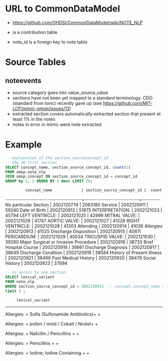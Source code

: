 # URL to CommonDataModel
- https://github.com/OHDSI/CommonDataModel/wiki/NOTE_NLP

- is a contribution table
- note_id is a foreign key to note table

# Source Tables

## noteevents

- source category goes into value_source_value
- sections have not been yet mapped to a standard terminology. CDO (standard from loinc) recently gave up (see https://github.com/MIT-LCP/mimic-omop/issues/13)
- extracted section covers automatically extracted section that present at least 1% in the notes
- notes in error in mimic were note extracted


# Example
``` sql
-- explanation of the section_sourceconcept_id
-- the 20 first section
SELECT concept_name, section_source_concept_id, count(1)
FROM omop.note_nlp 
JOIN omop.concept ON section_source_concept_id = concept_id
GROUP by 1, 2 ORDER BY 3 desc LIMIT 20;
```
             concept_name             | section_source_concept_id |  count
--------------------------------------+---------------------------+---------
 No particular Section                |                2002120774 | 2083180
 Service                              |                2002120911 |   59240
 Date of Birth                        |                2002120912 |   51875
 INTERPRETATION:                      |                2002121023 |   45794
 LEFT VENTRICLE:                      |                2002121025 |   42996
 MITRAL VALVE:                        |                2002121026 |   41747
 AORTIC VALVE:                        |                2002121027 |   41228
 RIGHT VENTRICLE:                     |                2002121028 |   41203
 Attending                            |                2002120914 |   41036
 Allergies                            |                2002120913 |   41025
 Discharge Disposition                |                2002120915 |   40811
 PERICARDIUM:                         |                2002121029 |   40534
 TRICUSPID VALVE:                     |                2002121030 |   39280
 Major Surgical or Invasive Procedure |                2002120918 |   38733
 Brief Hospital Course                |                2002120916 |   38661
 Discharge Diagnosis                  |                2002120917 |   38649
 Discharge Condition                  |                2002120919 |   38584
 History of Present Illness           |                2002120921 |   38496
 Past Medical History                 |                2002120920 |   38478
 Social History                       |                2002120923 |   37894


``` sql
-- to access to one section
SELECT lexical_variant 
FROM note_nlp
WHERE section_source_concept_id = 2002120913  -- concept.concept_name = 'Allergies' 
limit 5 ;
```
         lexical_variant
---------------------------------
 Allergies:                     +
 Sulfa (Sulfonamide Antibiotics)+
                                +

 Allergies:                     +
 pollen / mold / Cobalt / Nickel+
                                +

 Allergies:                     +
 Nafcillin / Penicillins        +
                                +

 Allergies:                     +
 Penicillins                    +
                                +

 Allergies:                     +
 Iodine; Iodine Containing      +
                                +

